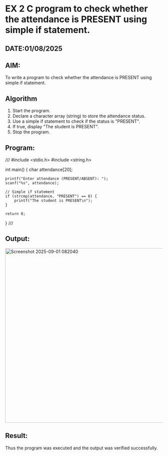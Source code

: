 # EX 2 C program to check whether the attendance is PRESENT using simple if statement.
## DATE:01/08/2025
## AIM:
To write a program to check whether the attendance is PRESENT using simple if statement.

## Algorithm
1. Start the program.
2. Declare a character array (string) to store the attendance status.
3. Use a simple if statement to check if the status is "PRESENT".
4. If true, display "The student is PRESENT". 
5. Stop the program.  

## Program:
///
#include <stdio.h>
#include <string.h>

int main() 
{
    char attendance[20];

    printf("Enter attendance (PRESENT/ABSENT): ");
    scanf("%s", attendance);

    // Simple if statement
    if (strcmp(attendance, "PRESENT") == 0) {
        printf("The student is PRESENT\n");
    }

    return 0;
}
///

## Output:

<img width="1544" height="557" alt="Screenshot 2025-09-01 082040" src="https://github.com/user-attachments/assets/01ef7f5e-5788-4e13-a509-567bbebc63d5" />


## Result:
Thus the program was executed and the output was verified successfully.
